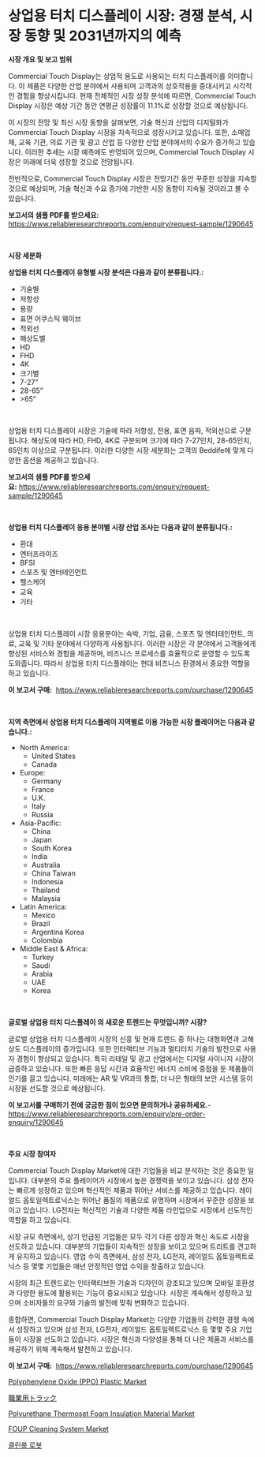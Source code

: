 <p><h1>상업용 터치 디스플레이 시장: 경쟁 분석, 시장 동향 및 2031년까지의 예측</h1></p><p><strong>시장 개요 및 보고 범위</strong></p>
<p><p>Commercial Touch Display는 상업적 용도로 사용되는 터치 디스플레이를 의미합니다. 이 제품은 다양한 산업 분야에서 사용되며 고객과의 상호작용을 증대시키고 시각적인 경험을 향상시킵니다. 현재 전체적인 시장 성장 분석에 따르면, Commercial Touch Display 시장은 예상 기간 동안 연평균 성장률이 11.1%로 성장할 것으로 예상됩니다.</p><p>이 시장의 전망 및 최신 시장 동향을 살펴보면, 기술 혁신과 산업의 디지털화가 Commercial Touch Display 시장을 지속적으로 성장시키고 있습니다. 또한, 소매업체, 교육 기관, 의료 기관 및 광고 산업 등 다양한 산업 분야에서의 수요가 증가하고 있습니다. 이러한 추세는 시장 예측에도 반영되어 있으며, Commercial Touch Display 시장은 미래에 더욱 성장할 것으로 전망됩니다.</p><p>전반적으로, Commercial Touch Display 시장은 전망기간 동안 꾸준한 성장을 지속할 것으로 예상되며, 기술 혁신과 수요 증가에 기반한 시장 동향이 지속될 것이라고 볼 수 있습니다.</p></p>
<p><strong>보고서의 샘플 PDF를 받으세요:</strong> <a href="https://www.reliableresearchreports.com/enquiry/request-sample/1290645">https://www.reliableresearchreports.com/enquiry/request-sample/1290645</a></p>
<p>&nbsp;</p>
<p><strong>시장 세분화</strong></p>
<p><strong>상업용 터치 디스플레이 유형별 시장 분석은 다음과 같이 분류됩니다.:</strong></p>
<p><ul><li>기술별</li><li>저항성</li><li>용량</li><li>표면 어쿠스틱 웨이브</li><li>적외선</li><li>해상도별</li><li>HD</li><li>FHD</li><li>4K</li><li>크기별</li><li>7-27”</li><li>28-65”</li><li>>65”</li></ul></p>
<p>&nbsp;</p>
<p><p>상업용 터치 디스플레이 시장은 기술에 따라 저항성, 전용, 표면 음파, 적외선으로 구분됩니다. 해상도에 따라 HD, FHD, 4K로 구분되며 크기에 따라 7-27인치, 28-65인치, 65인치 이상으로 구분됩니다. 이러한 다양한 시장 세분화는 고객의 Beddife에 맞게 다양한 옵션을 제공하고 있습니다.</p></p>
<p><strong>보고서의 샘플 PDF를 받으세요:</strong>&nbsp;<a href="https://www.reliableresearchreports.com/enquiry/request-sample/1290645">https://www.reliableresearchreports.com/enquiry/request-sample/1290645</a></p>
<p>&nbsp;</p>
<p><strong> 상업용 터치 디스플레이 응용 분야별 시장 산업 조사는 다음과 같이 분류됩니다.:</strong></p>
<p><ul><li>환대</li><li>엔터프라이즈</li><li>BFSI</li><li>스포츠 및 엔터테인먼트</li><li>헬스케어</li><li>교육</li><li>기타</li></ul></p>
<p>&nbsp;</p>
<p><p>상업용 터치 디스플레이 시장 응용분야는 숙박, 기업, 금융, 스포츠 및 엔터테인먼트, 의료, 교육 및 기타 분야에서 다양하게 사용됩니다. 이러한 시장은 각 분야에서 고객들에게 향상된 서비스와 경험을 제공하며, 비즈니스 프로세스를 효율적으로 운영할 수 있도록 도와줍니다. 따라서 상업용 터치 디스플레이는 현대 비즈니스 환경에서 중요한 역할을 하고 있습니다.</p></p>
<p><strong>이 보고서 구매:</strong>&nbsp; <a href="https://www.reliableresearchreports.com/purchase/1290645">https://www.reliableresearchreports.com/purchase/1290645</a></p>
<p>&nbsp;</p>
<p><strong>지역 측면에서 상업용 터치 디스플레이 지역별로 이용 가능한 시장 플레이어는 다음과 같습니다.:</strong></p>
<p><ul>
    <li>
        North America:
        <ul>
            <li>United States</li>
            <li>Canada</li>
        </ul>
    </li>
    <li>
        Europe:
        <ul>
            <li>Germany</li>
            <li>France</li>
            <li>U.K.</li>
            <li>Italy</li>
            <li>Russia</li>
        </ul>
    </li>
    <li>
        Asia-Pacific:
        <ul>
            <li>China</li>
            <li>Japan</li>
            <li>South Korea</li>
            <li>India</li>
            <li>Australia</li>
            <li>China Taiwan</li>
            <li>Indonesia</li>
            <li>Thailand</li>
            <li>Malaysia</li>
        </ul>
    </li>
    <li>
        Latin America:
        <ul>
            <li>Mexico</li>
            <li>Brazil</li>
            <li>Argentina Korea</li>
            <li>Colombia</li>
        </ul>
    </li>
    <li>
        Middle East & Africa:
        <ul>
            <li>Turkey</li>
            <li>Saudi</li>
            <li>Arabia</li>
            <li>UAE</li>
            <li>Korea</li>
        </ul>
    </li>
    </ul></p>
<p>&nbsp;</p>
<p><strong>글로벌 상업용 터치 디스플레이 의 새로운 트렌드는 무엇입니까? 시장?</strong></p>
<p><p>글로벌 상업용 터치 디스플레이 시장의 신흥 및 현재 트렌드 중 하나는 대형화면과 고해상도 디스플레이의 증가입니다. 또한 인터랙티브 기능과 멀티터치 기술의 발전으로 사용자 경험이 향상되고 있습니다. 특히 리테일 및 광고 산업에서는 디지털 사이니지 시장이 급증하고 있습니다. 또한 빠른 응답 시간과 효율적인 에너지 소비에 중점을 둔 제품들이 인기를 끌고 있습니다. 미래에는 AR 및 VR과의 통합, 더 나은 형태의 보안 시스템 등이 시장을 선도할 것으로 예상됩니다.</p></p>
<p><strong>이 보고서를 구매하기 전에 궁금한 점이 있으면 문의하거나 공유하세요.</strong>- <a href="https://www.reliableresearchreports.com/enquiry/pre-order-enquiry/1290645">https://www.reliableresearchreports.com/enquiry/pre-order-enquiry/1290645</a></p>
<p>&nbsp;</p>
<p><strong>주요 시장 참여자</strong></p>
<p><p>Commercial Touch Display Market에 대한 기업들을 비교 분석하는 것은 중요한 일입니다. 대부분의 주요 플레이어가 시장에서 높은 경쟁력을 보이고 있습니다. 삼성 전자는 빠르게 성장하고 있으며 혁신적인 제품과 뛰어난 서비스를 제공하고 있습니다. 레이얼드 옵토일렉트로닉스는 뛰어난 품질의 제품으로 유명하며 시장에서 꾸준한 성장을 보이고 있습니다. LG전자는 혁신적인 기술과 다양한 제품 라인업으로 시장에서 선도적인 역할을 하고 있습니다.</p><p>시장 규모 측면에서, 상기 언급된 기업들은 모두 각기 다른 성장과 혁신 속도로 시장을 선도하고 있습니다. 대부분의 기업들이 지속적인 성장을 보이고 있으며 트리트를 견고하게 유지하고 있습니다. 영업 수익 측면에서, 삼성 전자, LG전자, 레이얼드 옵토일렉트로닉스 등 몇몇 기업들은 매년 안정적인 영업 수익을 창출하고 있습니다.</p><p>시장의 최근 트렌드로는 인터랙티브한 기술과 디자인이 강조되고 있으며 모바일 호환성과 다양한 용도에 활용되는 기능이 중요시되고 있습니다. 시장은 계속해서 성장하고 있으며 소비자들의 요구와 기술의 발전에 맞춰 변화하고 있습니다.</p><p>종합하면, Commercial Touch Display Market는 다양한 기업들의 강력한 경쟁 속에서 성장하고 있으며 삼성 전자, LG전자, 레이얼드 옵토일렉트로닉스 등 몇몇 주요 기업들이 시장을 선도하고 있습니다. 시장은 혁신과 다양성을 통해 더 나은 제품과 서비스를 제공하기 위해 계속해서 발전하고 있습니다.</p></p>
<p><strong>이 보고서 구매:</strong>&nbsp;&nbsp;<a href="https://www.reliableresearchreports.com/purchase/1290645">https://www.reliableresearchreports.com/purchase/1290645</a></p>
<p><p><a href="https://github.com/castoriffic/Market-Research-Report-List-3/blob/main/polyphenylene-oxide-ppo-plastic-market.md">Polyphenylene Oxide (PPO) Plastic Market</a></p><p><a href="https://github.com/jkjreqjscoxx7/Market-Research-Report-List-1/blob/main/59248512464.md">職業用トラック</a></p><p><a href="https://github.com/yoshih12/Market-Research-Report-List-2/blob/main/polyurethane-thermoset-foam-insulation-material-market.md">Polyurethane Thermoset Foam Insulation Material Market</a></p><p><a href="https://issuu.com/reportprime-2/docs/foup-cleaning-system-market-size-2030.pptx">FOUP Cleaning System Market</a></p><p><a href="https://github.com/nuekbpymrrz5/Market-Research-Report-List-1/blob/main/34193062036.md">클린룸 로봇</a></p></p>
